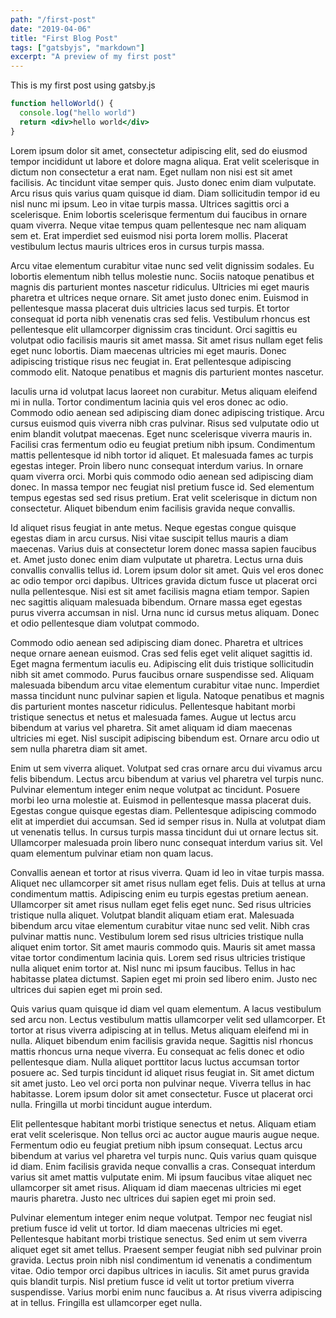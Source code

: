 ```yaml
---
path: "/first-post"
date: "2019-04-06"
title: "First Blog Post"
tags: ["gatsbyjs", "markdown"]
excerpt: "A preview of my first post"
---
```


This is my first post using gatsby.js

```jsx
function helloWorld() {
  console.log("hello world")
  return <div>hello world</div>
}
```

Lorem ipsum dolor sit amet, consectetur adipiscing elit, sed do eiusmod tempor incididunt ut labore et dolore magna aliqua. Erat velit scelerisque in dictum non consectetur a erat nam. Eget nullam non nisi est sit amet facilisis. Ac tincidunt vitae semper quis. Justo donec enim diam vulputate. Arcu risus quis varius quam quisque id diam. Diam sollicitudin tempor id eu nisl nunc mi ipsum. Leo in vitae turpis massa. Ultrices sagittis orci a scelerisque. Enim lobortis scelerisque fermentum dui faucibus in ornare quam viverra. Neque vitae tempus quam pellentesque nec nam aliquam sem et. Erat imperdiet sed euismod nisi porta lorem mollis. Placerat vestibulum lectus mauris ultrices eros in cursus turpis massa.

Arcu vitae elementum curabitur vitae nunc sed velit dignissim sodales. Eu lobortis elementum nibh tellus molestie nunc. Sociis natoque penatibus et magnis dis parturient montes nascetur ridiculus. Ultricies mi eget mauris pharetra et ultrices neque ornare. Sit amet justo donec enim. Euismod in pellentesque massa placerat duis ultricies lacus sed turpis. Et tortor consequat id porta nibh venenatis cras sed felis. Vestibulum rhoncus est pellentesque elit ullamcorper dignissim cras tincidunt. Orci sagittis eu volutpat odio facilisis mauris sit amet massa. Sit amet risus nullam eget felis eget nunc lobortis. Diam maecenas ultricies mi eget mauris. Donec adipiscing tristique risus nec feugiat in. Erat pellentesque adipiscing commodo elit. Natoque penatibus et magnis dis parturient montes nascetur.

Iaculis urna id volutpat lacus laoreet non curabitur. Metus aliquam eleifend mi in nulla. Tortor condimentum lacinia quis vel eros donec ac odio. Commodo odio aenean sed adipiscing diam donec adipiscing tristique. Arcu cursus euismod quis viverra nibh cras pulvinar. Risus sed vulputate odio ut enim blandit volutpat maecenas. Eget nunc scelerisque viverra mauris in. Facilisi cras fermentum odio eu feugiat pretium nibh ipsum. Condimentum mattis pellentesque id nibh tortor id aliquet. Et malesuada fames ac turpis egestas integer. Proin libero nunc consequat interdum varius. In ornare quam viverra orci. Morbi quis commodo odio aenean sed adipiscing diam donec. In massa tempor nec feugiat nisl pretium fusce id. Sed elementum tempus egestas sed sed risus pretium. Erat velit scelerisque in dictum non consectetur. Aliquet bibendum enim facilisis gravida neque convallis.

Id aliquet risus feugiat in ante metus. Neque egestas congue quisque egestas diam in arcu cursus. Nisi vitae suscipit tellus mauris a diam maecenas. Varius duis at consectetur lorem donec massa sapien faucibus et. Amet justo donec enim diam vulputate ut pharetra. Lectus urna duis convallis convallis tellus id. Lorem ipsum dolor sit amet. Quis vel eros donec ac odio tempor orci dapibus. Ultrices gravida dictum fusce ut placerat orci nulla pellentesque. Nisi est sit amet facilisis magna etiam tempor. Sapien nec sagittis aliquam malesuada bibendum. Ornare massa eget egestas purus viverra accumsan in nisl. Urna nunc id cursus metus aliquam. Donec et odio pellentesque diam volutpat commodo.

Commodo odio aenean sed adipiscing diam donec. Pharetra et ultrices neque ornare aenean euismod. Cras sed felis eget velit aliquet sagittis id. Eget magna fermentum iaculis eu. Adipiscing elit duis tristique sollicitudin nibh sit amet commodo. Purus faucibus ornare suspendisse sed. Aliquam malesuada bibendum arcu vitae elementum curabitur vitae nunc. Imperdiet massa tincidunt nunc pulvinar sapien et ligula. Natoque penatibus et magnis dis parturient montes nascetur ridiculus. Pellentesque habitant morbi tristique senectus et netus et malesuada fames. Augue ut lectus arcu bibendum at varius vel pharetra. Sit amet aliquam id diam maecenas ultricies mi eget. Nisl suscipit adipiscing bibendum est. Ornare arcu odio ut sem nulla pharetra diam sit amet.

Enim ut sem viverra aliquet. Volutpat sed cras ornare arcu dui vivamus arcu felis bibendum. Lectus arcu bibendum at varius vel pharetra vel turpis nunc. Pulvinar elementum integer enim neque volutpat ac tincidunt. Posuere morbi leo urna molestie at. Euismod in pellentesque massa placerat duis. Egestas congue quisque egestas diam. Pellentesque adipiscing commodo elit at imperdiet dui accumsan. Sed id semper risus in. Nulla at volutpat diam ut venenatis tellus. In cursus turpis massa tincidunt dui ut ornare lectus sit. Ullamcorper malesuada proin libero nunc consequat interdum varius sit. Vel quam elementum pulvinar etiam non quam lacus.

Convallis aenean et tortor at risus viverra. Quam id leo in vitae turpis massa. Aliquet nec ullamcorper sit amet risus nullam eget felis. Duis at tellus at urna condimentum mattis. Adipiscing enim eu turpis egestas pretium aenean. Ullamcorper sit amet risus nullam eget felis eget nunc. Sed risus ultricies tristique nulla aliquet. Volutpat blandit aliquam etiam erat. Malesuada bibendum arcu vitae elementum curabitur vitae nunc sed velit. Nibh cras pulvinar mattis nunc. Vestibulum lorem sed risus ultricies tristique nulla aliquet enim tortor. Sit amet mauris commodo quis. Mauris sit amet massa vitae tortor condimentum lacinia quis. Lorem sed risus ultricies tristique nulla aliquet enim tortor at. Nisl nunc mi ipsum faucibus. Tellus in hac habitasse platea dictumst. Sapien eget mi proin sed libero enim. Justo nec ultrices dui sapien eget mi proin sed.

Quis varius quam quisque id diam vel quam elementum. A lacus vestibulum sed arcu non. Lectus vestibulum mattis ullamcorper velit sed ullamcorper. Et tortor at risus viverra adipiscing at in tellus. Metus aliquam eleifend mi in nulla. Aliquet bibendum enim facilisis gravida neque. Sagittis nisl rhoncus mattis rhoncus urna neque viverra. Eu consequat ac felis donec et odio pellentesque diam. Nulla aliquet porttitor lacus luctus accumsan tortor posuere ac. Sed turpis tincidunt id aliquet risus feugiat in. Sit amet dictum sit amet justo. Leo vel orci porta non pulvinar neque. Viverra tellus in hac habitasse. Lorem ipsum dolor sit amet consectetur. Fusce ut placerat orci nulla. Fringilla ut morbi tincidunt augue interdum.

Elit pellentesque habitant morbi tristique senectus et netus. Aliquam etiam erat velit scelerisque. Non tellus orci ac auctor augue mauris augue neque. Fermentum odio eu feugiat pretium nibh ipsum consequat. Lectus arcu bibendum at varius vel pharetra vel turpis nunc. Quis varius quam quisque id diam. Enim facilisis gravida neque convallis a cras. Consequat interdum varius sit amet mattis vulputate enim. Mi ipsum faucibus vitae aliquet nec ullamcorper sit amet risus. Aliquam id diam maecenas ultricies mi eget mauris pharetra. Justo nec ultrices dui sapien eget mi proin sed.

Pulvinar elementum integer enim neque volutpat. Tempor nec feugiat nisl pretium fusce id velit ut tortor. Id diam maecenas ultricies mi eget. Pellentesque habitant morbi tristique senectus. Sed enim ut sem viverra aliquet eget sit amet tellus. Praesent semper feugiat nibh sed pulvinar proin gravida. Lectus proin nibh nisl condimentum id venenatis a condimentum vitae. Odio tempor orci dapibus ultrices in iaculis. Sit amet purus gravida quis blandit turpis. Nisl pretium fusce id velit ut tortor pretium viverra suspendisse. Varius morbi enim nunc faucibus a. At risus viverra adipiscing at in tellus. Fringilla est ullamcorper eget nulla.
